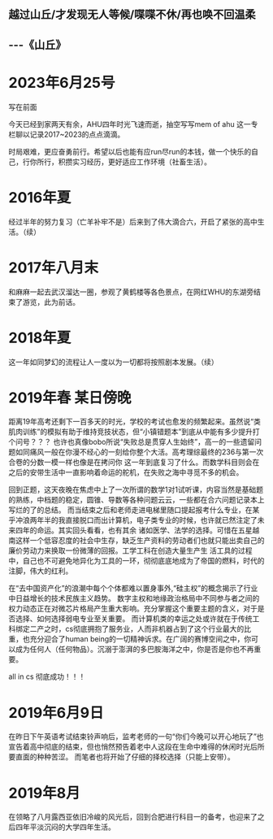 ## 越过山丘/才发现无人等候/喋喋不休/再也唤不回温柔

## ---《山丘》

# 2023年6月25号

写在前面

今天已经到家两天有余，AHU四年时光飞速而逝，抽空写写mem of ahu 这一专栏聊以记录2017~2023的点点滴滴。

时局艰难，更应奋勇前行。希望以后也能有应run尽run的本钱，做一个快乐的自己，行你所行，积攒实习经历，更好适应工作环境（社畜生活）。


# 2016年夏 


经过半年的努力复习（亡羊补牢不是）后来到了伟大滴合六，开启了紧张的高中生活。（续）


# 2017年八月末 


和麻麻一起去武汉溜达一圈，参观了黄鹤楼等各色景点，在网红WHU的东湖旁结束了游览，此为前话。


# 2018年夏

这一年如同梦幻的流程让人一度以为一切都将按照剧本发展。（续）


# 2019年春 某日傍晚


距离19年高考还剩下一百多天的时光，学校的考试也愈发的频繁起来。虽然说“类肌肉训练”的模拟有助于维持竞技状态，但“小镇错题本”到底从中能有多少提升打个问号？？？
也许也真像bobo所说“失败总是贯穿人生始终”，高一的一些遗留问题如同痛风一般在你漫不经心的一刻给你整个大活。高考理综最终的236与第一次合卷的分数一模一样也像是在拷问你
这一年到底复习了什么。而数学科目则会在之后的安带生活中一直影响着命运的舵机，在失败之海中寻觅不多的机会。

回到正题，这天夜晚在焦虑中上了一次所谓的数学1对1试听课，内容当然是基础题的熟练，中档题的稳定，圆锥、导数等各种问题云云，一些都在合六问题记录本上写烂的了的总结。
而当结束之后和老师走进电梯里随口提起报考什么专业，在某乎冲浪两年半的我直接脱口而出计算机，电子类专业的时候，也许就已然注定了未来四年的命运。其实回头看看，也有其余
诸如医学、法学的选择。可惜在五星越南这样一个低容忍度的社会中生存，缺乏生产资料的劳动者们也就只能出卖自己的廉价劳动力来换取一份微薄的回报。工学工科在创造大量生产生
活工具的过程中，自己也不可避免地异化为工具的一环，彻彻底底地成为了帝国的燃料，时代的注脚，伟大的红利。

在“去中国资产化”的浪潮中每个个体都难以置身事外,“硅主权”的概念揭示了行业中日益增长的技术民族主义趋势。 数字主权和地缘政治格局中不同参与者之间的权力动态正在对微芯片格局产生重大影响。充分掌握这个重要主题的含义，对于是否选择、如何选择弱电专业至关重要。
而计算机类的幸运之处或许就在于传统工科绑定二产之时，cs彻底拥抱了服务业，人而非机器占到了这个行业最大的比重，也充分迎合了human being的一切精神诉求。在广阔的赛博空间之中，你可以成为任何人（任何物品）。沉溺于澎湃的多巴胺海洋之中，你是否是你也不再重要。

all in cs 彻底成功！！！



# 2019年6月9日

在昨日下午英语考试结束铃声响后，监考老师的一句“你们今晚可以开心地玩了”也宣告着高中彻底的结束，但也悄然预告着老中人这段在生命中难得的休闲时光后所要直面的种种苦涩。
而笔者也将开始了仔细的择校选择（只能上安带）。

# 2019年8月

在领略了八月露西亚依旧冷峻的风光后，回到合肥进行科目一的备考，也迎来了之后四年平淡沉闷的大学四年生活。


